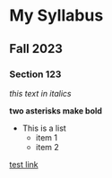 # My Syllabus
## Fall 2023
### Section 123
*this text in italics*

**two asterisks make bold**

* This is a list
  - item 1
  - item 2

[test link](www.smu.edu/libraries)

